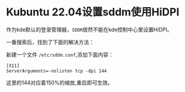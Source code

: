 # Kubuntu 22.04设置sddm使用HiDPI

作为kde默认的登录管理器，`SDDM`居然不能在kde控制中心里设置HiDPI。

一番搜索后，找到了下面的解决方法：

新建一个文件 `/etc/sddm.conf`,添加下面内容：

```
[X11]
ServerArguments=-nolisten tcp -dpi 144
```

这里的144对应着150%的缩放,重启即可生效。

